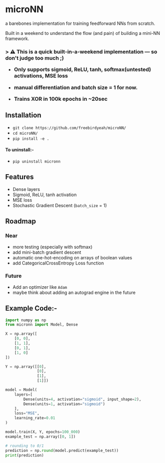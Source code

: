 # microNN
a barebones implementation for training feedforward NNs from scratch.

Built in a weekend to understand the flow (and pain) of building a mini-NN framework.

<h3>> 
 ⚠️ This is a quick built-in-a-weekend implementation — so don't judge too much ;) 
 
 - Only supports sigmoid, ReLU, tanh, softmax(untested) activations, MSE loss
 
 - manual differentiation and batch size = 1 for now.

 -  Trains XOR in 100k epochs in ~20sec
</h3>

## Installation

- `git clone https://github.com/freebirdyeah/microNN/`
- `cd microNN/`
- `pip install -e .`

<h4 >To uninstall:- </h4>

- `pip uninstall micronn`

## Features
- Dense layers
- Sigmoid, ReLU, tanh activation
- MSE loss
- Stochastic Gradient Descent (`batch_size` = 1)

## Roadmap
### Near 
- more testing (especially with softmax)
- add mini-batch gradient descent
- automatic one-hot-encoding on arrays of boolean values
- add CategoricalCrossEntropy Loss function
 
### Future 
- Add an optimizer like `Adam`
- maybe think about adding an autograd engine in the future

## Example Code:-

```python
import numpy as np
from micronn import Model, Dense

X = np.array([
    [0, 0],
    [1, 1],
    [0, 1], 
    [1, 0]
])

Y = np.array([[0], 
              [0], 
              [1], 
              [1]])

model = Model(
    layers=[
        Dense(units=4, activation="sigmoid", input_shape=2),
        Dense(units=1, activation="sigmoid")
    ],
    loss="MSE",
    learning_rate=0.01
)

model.train(X, Y, epochs=100_000)
example_test = np.array([0, 1])

# rounding to 0/1
prediction = np.round(model.predict(example_test))
print(prediction)
```
